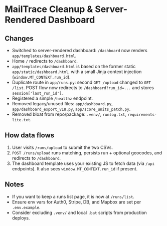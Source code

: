 
# MailTrace Cleanup & Server-Rendered Dashboard

## Changes
- Switched to server-rendered dashboard: `/dashboard` now renders `app/templates/dashboard.html`.
- Home `/` redirects to `/dashboard`.
- `app/templates/dashboard.html` is based on the former static `app/static/dashboard.html`, with a small Jinja context injection (`window.MT_CONTEXT.run_id`).
- Duplicate route in `app/runs.py`: second `GET /upload` changed to `GET /list`. POST flow now redirects to `/dashboard?run_id=...` and stores `session['last_run_id']`.
- Registered a simple `/healthz` endpoint.
- Removed legacy/unused files: `app/dashboard.py`, `app/dashboard_export_v18.py`, `app/score_units_patch.py`.
- Removed bloat from repo/package: `.venv/`, `runlog.txt`, `requirements-lite.txt`.

## How data flows
1. User visits `/runs/upload` to submit the two CSVs.
2. `POST /runs/upload` runs matching, persists run + optional geocodes, and redirects to `/dashboard`.
3. The dashboard template uses your existing JS to fetch data (via `/api` endpoints). It also sees `window.MT_CONTEXT.run_id` if present.

## Notes
- If you want to keep a runs list page, it is now at `/runs/list`.
- Ensure env vars for Auth0, Stripe, DB, and Mapbox are set per `.env.example`.
- Consider excluding `.venv/` and local `.bat` scripts from production deploys.
